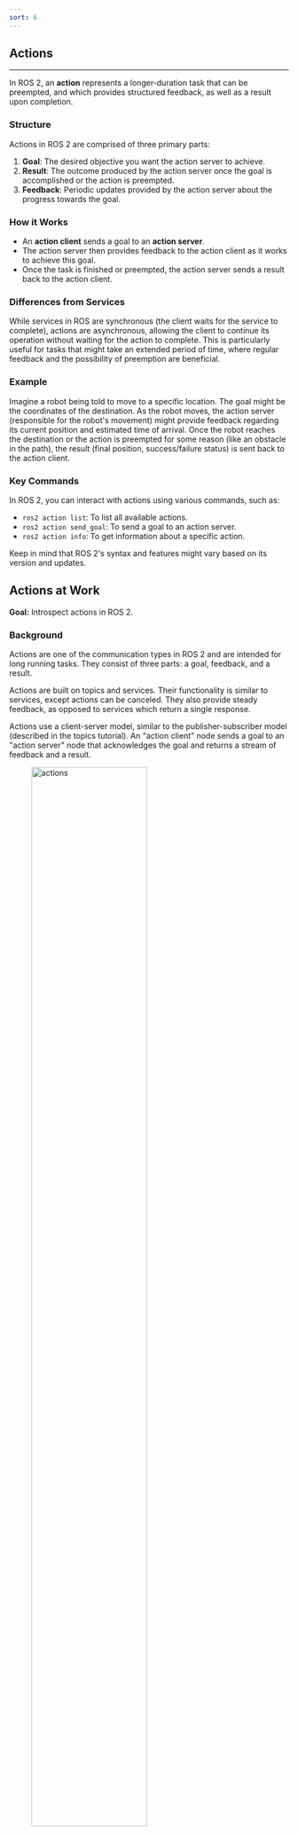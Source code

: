 ```yaml
---
sort: 6
---
```


## Actions
---

In ROS 2, an **action** represents a longer-duration task that can be preempted, and which provides structured feedback, as well as a result upon completion.

### Structure

Actions in ROS 2 are comprised of three primary parts:

1. **Goal**: The desired objective you want the action server to achieve.
2. **Result**: The outcome produced by the action server once the goal is accomplished or the action is preempted.
3. **Feedback**: Periodic updates provided by the action server about the progress towards the goal.

### How it Works

- An **action client** sends a goal to an **action server**.
- The action server then provides feedback to the action client as it works to achieve this goal.
- Once the task is finished or preempted, the action server sends a result back to the action client.

### Differences from Services

While services in ROS are synchronous (the client waits for the service to complete), actions are asynchronous, allowing the client to continue its operation without waiting for the action to complete. This is particularly useful for tasks that might take an extended period of time, where regular feedback and the possibility of preemption are beneficial.

### Example

Imagine a robot being told to move to a specific location. The goal might be the coordinates of the destination. As the robot moves, the action server (responsible for the robot's movement) might provide feedback regarding its current position and estimated time of arrival. Once the robot reaches the destination or the action is preempted for some reason (like an obstacle in the path), the result (final position, success/failure status) is sent back to the action client.

### Key Commands

In ROS 2, you can interact with actions using various commands, such as:
- `ros2 action list`: To list all available actions.
- `ros2 action send_goal`: To send a goal to an action server.
- `ros2 action info`: To get information about a specific action.

Keep in mind that ROS 2's syntax and features might vary based on its version and updates.

## Actions at Work

**Goal:** Introspect actions in ROS 2.

### Background

Actions are one of the communication types in ROS 2 and are intended for long running tasks.
They consist of three parts: a goal, feedback, and a result.

Actions are built on topics and services.
Their functionality is similar to services, except actions can be canceled.
They also provide steady feedback, as opposed to services which return a single response.

Actions use a client-server model, similar to the publisher-subscriber model (described in the topics tutorial).
An "action client" node sends a goal to an "action server" node that acknowledges the goal and returns a stream of feedback and a result.

<figure class="aligncenter">
    <img src="media/Action-SingleActionClient.gif" alt="actions" style="width: 70%"/>
    <figcaption>Single Action</figcaption>
</figure>

### Prerequisites

This tutorial builds off concepts, like nodes and topics, covered in previous tutorials.

This tutorial uses the Turtlesim.

```note
As always, don't forget to source ROS 2 in **every new terminal you open**
``source /opt/ros/humble/setup.bash`` 
```

### Tasks
-----

#### 1. Setup

Start up the two turtlesim nodes, ``/turtlesim`` and ``/teleop_turtle``.

Open a new terminal and run:

```shell
  ros2 run turtlesim turtlesim_node
```

Open another terminal and run:

```shell
  ros2 run turtlesim turtle_teleop_key
```

#### 2. Use actions

When you launch the ``/teleop_turtle`` node, you will see the following message in your terminal:

```shell
    Use arrow keys to move the turtle.
    Use G|B|V|C|D|E|R|T keys to rotate to absolute orientations. 'F' to cancel a rotation.
```

Let's focus on the second line, which corresponds to an action.
(The first instruction corresponds to the "cmd_vel" topic, discussed previously in the topics tutorial.

Notice that the letter keys ``G|B|V|C|D|E|R|T`` form a "box" around the ``F`` key on a US QWERTY keyboard

Each key's position around ``F`` corresponds to that orientation in turtlesim.
For example, the ``E`` will rotate the turtle's orientation to the upper left corner.

Pay attention to the terminal where the ``/turtlesim`` node is running.
Each time you press one of these keys, you are sending a goal to an action server that is part of the ``/turtlesim`` node.
The goal is to rotate the turtle to face a particular direction.
A message relaying the result of the goal should display once the turtle completes its rotation:

```shell
    [INFO] [turtlesim]: Rotation goal completed successfully
```

The ``F`` key will cancel a goal mid-execution.

Try pressing the ``C`` key, and then pressing the ``F`` key before the turtle can complete its rotation.
In the terminal where the ``/turtlesim`` node is running, you will see the message:

```shell
  [INFO] [turtlesim]: Rotation goal canceled
```

Not only can the client-side (your input in the teleop) stop a goal, but the server-side (the ``/turtlesim`` node) can as well.
When the server-side chooses to stop processing a goal, it is said to "abort" the goal.

Try hitting the ``D`` key, then the ``G`` key before the first rotation can complete.
In the terminal where the ``/turtlesim`` node is running, you will see the message:

```shell
  [WARN] [turtlesim]: Rotation goal received before a previous goal finished. Aborting previous goal
```

This action server chose to abort the first goal because it got a new one.
It could have chosen something else, like reject the new goal or execute the second goal after the first one finished.
Don't assume every action server will choose to abort the current goal when it gets a new one.

#### 3. ros2 node info

To see the list of actions a node provides, ``/turtlesim`` in this case, open a new terminal and run the command:

```shell
  ros2 node info /turtlesim
```

Which will return a list of ``/turtlesim``'s subscribers, publishers, services, action servers and action clients:

```shell
  /turtlesim
    Subscribers:
      /parameter_events: rcl_interfaces/msg/ParameterEvent
      /turtle1/cmd_vel: geometry_msgs/msg/Twist
    Publishers:
      /parameter_events: rcl_interfaces/msg/ParameterEvent
      /rosout: rcl_interfaces/msg/Log
      /turtle1/color_sensor: turtlesim/msg/Color
      /turtle1/pose: turtlesim/msg/Pose
    Service Servers:
      /clear: std_srvs/srv/Empty
      /kill: turtlesim/srv/Kill
      /reset: std_srvs/srv/Empty
      /spawn: turtlesim/srv/Spawn
      /turtle1/set_pen: turtlesim/srv/SetPen
      /turtle1/teleport_absolute: turtlesim/srv/TeleportAbsolute
      /turtle1/teleport_relative: turtlesim/srv/TeleportRelative
      /turtlesim/describe_parameters: rcl_interfaces/srv/DescribeParameters
      /turtlesim/get_parameter_types: rcl_interfaces/srv/GetParameterTypes
      /turtlesim/get_parameters: rcl_interfaces/srv/GetParameters
      /turtlesim/list_parameters: rcl_interfaces/srv/ListParameters
      /turtlesim/set_parameters: rcl_interfaces/srv/SetParameters
      /turtlesim/set_parameters_atomically: rcl_interfaces/srv/SetParametersAtomically
    Service Clients:

    Action Servers:
      /turtle1/rotate_absolute: turtlesim/action/RotateAbsolute
    Action Clients:
```

Notice that the ``/turtle1/rotate_absolute`` action for ``/turtlesim`` is under ``Action Servers``.
This means ``/turtlesim`` responds to and provides feedback for the ``/turtle1/rotate_absolute`` action.

The ``/teleop_turtle`` node has the name ``/turtle1/rotate_absolute`` under ``Action Clients`` meaning that it sends goals for that action name.
To see that, run:

```shell
  ros2 node info /teleop_turtle
```

Which will return:

```shell
  /teleop_turtle
    Subscribers:
      /parameter_events: rcl_interfaces/msg/ParameterEvent
    Publishers:
      /parameter_events: rcl_interfaces/msg/ParameterEvent
      /rosout: rcl_interfaces/msg/Log
      /turtle1/cmd_vel: geometry_msgs/msg/Twist
    Service Servers:
      /teleop_turtle/describe_parameters: rcl_interfaces/srv/DescribeParameters
      /teleop_turtle/get_parameter_types: rcl_interfaces/srv/GetParameterTypes
      /teleop_turtle/get_parameters: rcl_interfaces/srv/GetParameters
      /teleop_turtle/list_parameters: rcl_interfaces/srv/ListParameters
      /teleop_turtle/set_parameters: rcl_interfaces/srv/SetParameters
      /teleop_turtle/set_parameters_atomically: rcl_interfaces/srv/SetParametersAtomically
    Service Clients:

    Action Servers:

    Action Clients:
      /turtle1/rotate_absolute: turtlesim/action/RotateAbsolute
```

#### 4. ros2 action list

To identify all the actions in the ROS graph, run the command:

```shell
  ros2 action list
```

Which will return:

```shell
  /turtle1/rotate_absolute
```

This is the only action in the ROS graph right now.
It controls the turtle's rotation, as you saw earlier.
You also already know that there is one action client (part of ``/teleop_turtle``) and one action server (part of ``/turtlesim``) for this action from using the ``ros2 node info <node_name>`` command.

##### 4.1 ros2 action list -t

Actions have types, similar to topics and services.
To find ``/turtle1/rotate_absolute``'s type, run the command:

```shell
  ros2 action list -t
```

Which will return:

```shell
  /turtle1/rotate_absolute [turtlesim/action/RotateAbsolute]
```

In brackets to the right of each action name (in this case only ``/turtle1/rotate_absolute``) is the action type, ``turtlesim/action/RotateAbsolute``.
You will need this when you want to execute an action from the command line or from code.

#### 5. ros2 action info

You can further introspect the ``/turtle1/rotate_absolute`` action with the command:

```shell
  ros2 action info /turtle1/rotate_absolute 
```

Which will return

```shell
  Action: /turtle1/rotate_absolute
  Action clients: 1
      /teleop_turtle
  Action servers: 1
      /turtlesim
```

This tells us what we learned earlier from running ``ros2 node info`` on each node:
The ``/teleop_turtle`` node has an action client and the ``/turtlesim`` node has an action server for the ``/turtle1/rotate_absolute`` action.

#### 6. ros2 interface show

One more piece of information you will need before sending or executing an action goal yourself is the structure of the action type.

Recall that you identified ``/turtle1/rotate_absolute``'s type when running the command ``ros2 action list -t``.
Enter the following command with the action type in your terminal:

```shell
  ros2 interface show turtlesim/action/RotateAbsolute
```

Which will return:

```shell
  # The desired heading in radians
  float32 theta
  ---
  # The angular displacement in radians to the starting position
  float32 delta
  ---
  # The remaining rotation in radians
  float32 remaining
```

The section of this message above the first ``---`` is the structure (data type and name) of the goal request.
The next section is the structure of the result.
The last section is the structure of the feedback.

#### 7. ros2 action send_goal

Now let's send an action goal from the command line with the following syntax:

```shell
  ros2 action send_goal <action_name> <action_type> <values>
```

``<values>`` need to be in YAML format.

Keep an eye on the turtlesim window, and enter the following command into your terminal:

```shell
  ros2 action send_goal /turtle1/rotate_absolute turtlesim/action/RotateAbsolute "{theta: 1.57}"
```

You should see the turtle rotating, as well as the following message in your terminal:

```shell
  Waiting for an action server to become available...
  Sending goal:
     theta: 1.57

  Goal accepted with ID: f8db8f44410849eaa93d3feb747dd444

  Result:
    delta: -1.568000316619873

  Goal finished with status: SUCCEEDED
```

All goals have a unique ID, shown in the return message.
You can also see the result, a field with the name ``delta``, which is the displacement to the starting position.

To see the feedback of this goal, add ``--feedback`` to the ``ros2 action send_goal`` command:

```shell
  ros2 action send_goal /turtle1/rotate_absolute turtlesim/action/RotateAbsolute "{theta: -1.57}" --feedback
```

Your terminal will return the message:

```shell
  Sending goal:
     theta: -1.57

  Goal accepted with ID: e6092c831f994afda92f0086f220da27

  Feedback:
    remaining: -3.1268222332000732

  Feedback:
    remaining: -3.1108222007751465

  …

  Result:
    delta: 3.1200008392333984

  Goal finished with status: SUCCEEDED
```

You will continue to receive feedback, the remaining radians, until the goal is complete.

## Summary

Actions are like services that allow you to execute long running tasks, provide regular feedback, and are cancelable.

A robot system would likely use actions for navigation.
An action goal could tell a robot to travel to a position.
While the robot navigates to the position, it can send updates along the way (i.e. feedback), and then a final result message once it's reached its destination.

Turtlesim has an action server that action clients can send goals to for rotating turtles.
In this tutorial, you introspected that action, ``/turtle1/rotate_absolute``, to get a better idea of what actions are and how they work.


